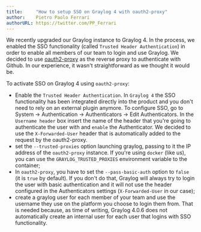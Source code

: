 ```yaml
---
title:     "How to setup SSO on Graylog 4 with oauth2-proxy"
author:    Pietro Paolo Ferrari
authorURL: https://twitter.com/PP_Ferrari
---
```


We recently upgraded our Graylog instance to Graylog 4. In the process, we enabled the SSO functionality (called `Trusted Header Authentication`) in order to enable all members of our team to login and use Graylog. We decided to use [oauth2-proxy](https://github.com/oauth2-proxy/oauth2-proxy) as the reverse proxy to authenticate with Github.
In our experience, it wasn't straightforward as we thought it would be.

To activate SSO on Graylog 4 using `oauth2-proxy`:

- Enable the `Trusted Header Authentication`. In `Graylog 4` the SSO functionality has been integrated directly into the product and you don't need to rely on an external plugin anymore. To configure SSO, go to System -> Authentication -> Authenticators -> Edit Authenticators. In the `Username header` box insert the name of the header that you're going to authenticate the user with and `enable` the Authenticator. We decided to use the `X-Forwarded-User` header that is automatically added to the request by the oauth2-proxy.
- set the `--trusted-proxies` option launching graylog, passing to it the IP address of the `oauth2-proxy` instance. If you're using `docker` (like us), you can use the `GRAYLOG_TRUSTED_PROXIES` environment variable to the container;
- In `oauth2-proxy`, you have to set the `--pass-basic-auth` option to `false` (it is `true` by default). If you don't do that, Graylog will always try to login the user with basic authentication and it will not use the header configured in the Authenticators settings (`X-Forwarded-User` in our case);
- create a graylog user for each member of your team and use the username they use on the platform you choose to login them from. That is needed because, as time of writing, Graylog 4.0.6 does not automatically create an internal user for each user that logins with SSO functionality.

<!--truncate-->
